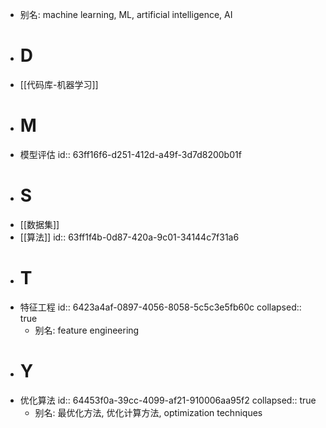 - 别名: machine learning, ML, artificial intelligence, AI
- # D
- [[代码库-机器学习]]
- # M
- 模型评估
  id:: 63ff16f6-d251-412d-a49f-3d7d8200b01f
- # S
- [[数据集]]
- [[算法]]
  id:: 63ff1f4b-0d87-420a-9c01-34144c7f31a6
- # T
- 特征工程
  id:: 6423a4af-0897-4056-8058-5c5c3e5fb60c
  collapsed:: true
	- 别名: feature engineering
- # Y
- 优化算法
  id:: 64453f0a-39cc-4099-af21-910006aa95f2
  collapsed:: true
	- 别名: 最优化方法, 优化计算方法, optimization techniques